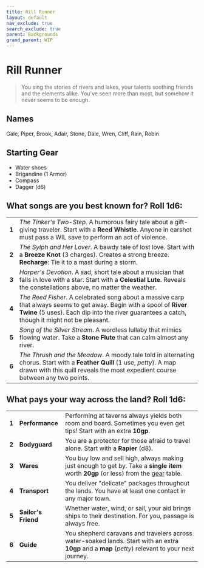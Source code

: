 ```yaml
---
title: Rill Runner
layout: default
nav_exclude: true
search_exclude: true
parent: Backgrounds
grand_parent: WIP
---
```


# Rill Runner

> You sing the stories of rivers and lakes, your talents soothing friends and the elements alike. You've seen more than most, but somehow it never seems to be enough.

## Names

Gale, Piper, Brook, Adair, Stone, Dale, Wren, Cliff, Rain, Robin

## Starting Gear

- Water shoes
- Brigandine (1 Armor)
- Compass
- Dagger (d6)

## What songs are you best known for? Roll 1d6:

|       |                                                                                                                                                                                                                                          |
| ----- | ---------------------------------------------------------------------------------------------------------------------------------------------------------------------------------------------------------------------------------------- |
| **1** | _The Tinker's Two-Step_. A humorous fairy tale about a gift-giving traveler. Start with a **Reed Whistle**. Anyone in earshot must pass a WIL save to perform an act of violence.                                                       |
| **2** | _The Sylph and Her Lover_. A bawdy tale of lost love. Start with a **Breeze Knot** (3 charges). Creates a strong breeze. **Recharge**: Tie it to a mast during a storm.                                                         |
| **3** | _Harper's Devotion_. A sad, short tale about a musician that falls in love with a star. Start with a **Celestial Lute**. Reveals the constellations above, no matter the weather.                                                              |
| **4** | _The Reed Fisher_. A celebrated song about a massive carp that always seems to get away. Begin with a spool of **River Twine** (5 uses). Each dip into the river guarantees a catch, though it might not be pleasant.                              |
| **5** | _Song of the Silver Stream_. A wordless lullaby that mimics flowing water. Take a **Stone Flute** that can calm almost any river.                                                                                             |
| **6** | _The Thrush and the Meadow_. A moody tale told in alternating chorus. Start with a **Feather Quill** (1 use, _petty_). A map drawn with this quill reveals the most expedient course between any two points. |

## What pays your way across the land? Roll 1d6:

|       |                     |                                                                                                                                             |
| ----- | ------------------- | ------------------------------------------------------------------------------------------------------------------------------------------- |
| **1** | **Performance**     | Performing at taverns always yields both room and board. Sometimes you even get tips! Start with an extra **10gp**.                          |
| **2** | **Bodyguard**       | You are a protector for those afraid to travel alone. Start with a **Rapier** (d8).                                                          |
| **3** | **Wares**           | You buy low and sell high, always making just enough to get by. Take a **single item** worth **20gp** (or less) from the [gear](/wip/2e/marketplace#gear) table.                              |
| **4** | **Transport**       | You deliver "delicate" packages throughout the lands. You have at least one contact in any major town.                                        |                                                    
| **5** | **Sailor's Friend** | Whether water, wind, or sail, your aid brings ships to their destination. For you, passage is always free.  |
| **6** | **Guide**           | You shepherd caravans and travelers across water-soaked lands. Start with an extra **10gp** and a **map** (_petty_) relevant to your next journey. |
